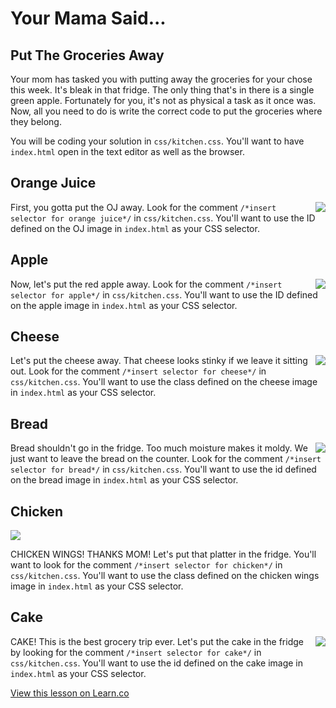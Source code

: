 # Your Mama Said...
## Put The Groceries Away

Your mom has tasked you with putting away the groceries for your chose this week. It's bleak in that fridge. The only thing that's in there is a single green apple. Fortunately for you, it's not as physical a task as it once was. Now, all you need to do is write the correct code to put the groceries where they belong.

You will be coding your solution in `css/kitchen.css`. You'll want to have `index.html` open in the text editor as well as the browser.


## Orange Juice
<img src="https://s3.amazonaws.com/after-school-assets/orange-juice.png" align="right">

First, you gotta put the OJ away. Look for the comment `/*insert selector for orange juice*/` in `css/kitchen.css`. You'll want to use the ID defined on the OJ image in `index.html` as your CSS selector.

## Apple
<img src="https://s3.amazonaws.com/after-school-assets/apple.gif" align="right">

Now, let's put the red apple away. Look for the comment `/*insert selector for apple*/` in `css/kitchen.css`. You'll want to use the ID defined on the apple image in `index.html` as your CSS selector.

## Cheese
<img src="https://s3.amazonaws.com/after-school-assets/cheese.png" align="right">

Let's put the cheese away. That cheese looks stinky if we leave it sitting out. Look for the comment `/*insert selector for cheese*/` in `css/kitchen.css`. You'll want to use the class defined on the cheese image in `index.html` as your CSS selector.

## Bread
<img src="https://s3.amazonaws.com/after-school-assets/bread.gif" align="right">

Bread shouldn't go in the fridge. Too much moisture makes it moldy. We just want to leave the bread on the counter. Look for the comment `/*insert selector for bread*/` in `css/kitchen.css`. You'll want to use the id defined on the bread image in `index.html` as your CSS selector.

## Chicken
<img src="https://s3.amazonaws.com/after-school-assets/chicken-wings.png" alright="right">

CHICKEN WINGS! THANKS MOM! Let's put that platter in the fridge. You'll want to look for the comment `/*insert selector for chicken*/` in `css/kitchen.css`. You'll want to use the class defined on the chicken wings image in `index.html` as your CSS selector.

## Cake
<img src="https://s3.amazonaws.com/after-school-assets/cake.png" align="right">

CAKE! This is the best grocery trip ever. Let's put the cake in the fridge by looking for the comment `/*insert selector for cake*/` in `css/kitchen.css`. You'll want to use the id defined on the cake image in `index.html` as your CSS selector.

<a href='https://learn.co/lessons/hs-intro-web-design-kitchen-code-challenge' data-visibility='hidden'>View this lesson on Learn.co</a>
